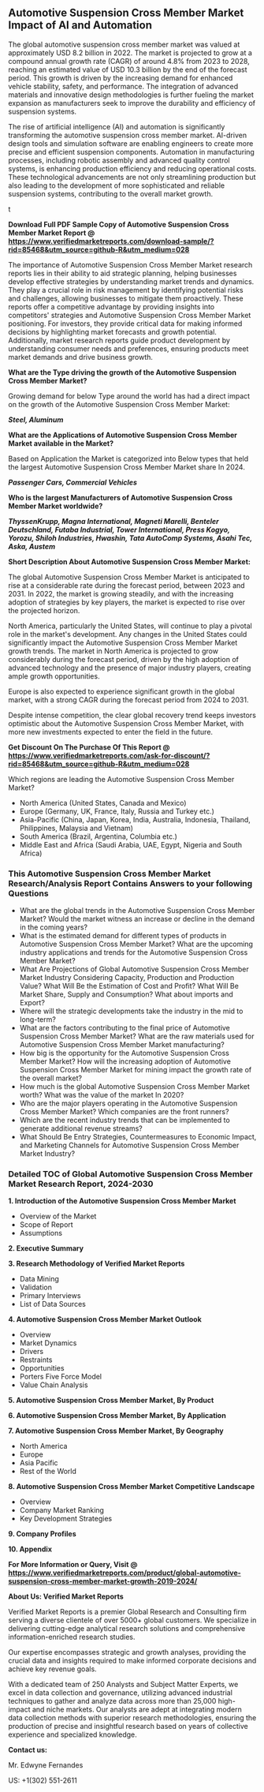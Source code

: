 <h2>Automotive Suspension Cross Member Market Impact of AI and Automation</h2><p>The global automotive suspension cross member market was valued at approximately USD 8.2 billion in 2022. The market is projected to grow at a compound annual growth rate (CAGR) of around 4.8% from 2023 to 2028, reaching an estimated value of USD 10.3 billion by the end of the forecast period. This growth is driven by the increasing demand for enhanced vehicle stability, safety, and performance. The integration of advanced materials and innovative design methodologies is further fueling the market expansion as manufacturers seek to improve the durability and efficiency of suspension systems.</p><p>The rise of artificial intelligence (AI) and automation is significantly transforming the automotive suspension cross member market. AI-driven design tools and simulation software are enabling engineers to create more precise and efficient suspension components. Automation in manufacturing processes, including robotic assembly and advanced quality control systems, is enhancing production efficiency and reducing operational costs. These technological advancements are not only streamlining production but also leading to the development of more sophisticated and reliable suspension systems, contributing to the overall market growth.</p>t</p><p id="" class=""><strong>Download Full PDF Sample Copy of Automotive Suspension Cross Member Market Report @ <a href="https://www.verifiedmarketreports.com/download-sample/?rid=85468&utm_source=github-R&utm_medium=028" target="_blank">https://www.verifiedmarketreports.com/download-sample/?rid=85468&utm_source=github-R&utm_medium=028</a></strong></p><p>The importance of&nbsp;Automotive Suspension Cross Member Market research reports lies in their ability to aid strategic planning, helping businesses develop effective strategies by understanding market trends and dynamics. They play a crucial role in risk management by identifying potential risks and challenges, allowing businesses to mitigate them proactively. These reports offer a competitive advantage by providing insights into competitors' strategies and Automotive Suspension Cross Member Market positioning. For investors, they provide critical data for making informed decisions by highlighting market forecasts and growth potential. Additionally, market research reports guide product development by understanding consumer needs and preferences, ensuring products meet market demands and drive business growth.</p><p><strong>What are the&nbsp;Type driving the growth of the Automotive Suspension Cross Member Market?</strong></p><p id="" class="">Growing demand for below Type around the world has had a direct impact on the growth of the Automotive Suspension Cross Member Market:</p><em><strong>Steel, Aluminum</strong></em></p><strong>What are the&nbsp;Applications&nbsp;of Automotive Suspension Cross Member Market available in the Market?</strong></p><p id="" class="">Based on Application the Market is categorized into Below types that held the largest Automotive Suspension Cross Member Market share In 2024.</p><em><strong>Passenger Cars, Commercial Vehicles</strong></em></p><strong>Who is the largest Manufacturers of Automotive Suspension Cross Member Market worldwide?</strong></p><p><em><strong>ThyssenKrupp, Magna International, Magneti Marelli, Benteler Deutschland, Futaba Industrial, Tower International, Press Kogyo, Yorozu, Shiloh Industries, Hwashin, Tata AutoComp Systems, Asahi Tec, Aska, Austem</strong></em></p><p id="" class=""><strong>Short Description About Automotive Suspension Cross Member Market:</strong></p><p>The global Automotive Suspension Cross Member Market is anticipated to rise at a considerable rate during the forecast period, between 2023 and 2031. In 2022, the market is growing steadily, and with the increasing adoption of strategies by key players, the market is expected to rise over the projected horizon.</p><p>North America, particularly the United States, will continue to play a pivotal role in the market's development. Any changes in the United States could significantly impact the Automotive Suspension Cross Member Market growth trends. The market in North America is projected to grow considerably during the forecast period, driven by the high adoption of advanced technology and the presence of major industry players, creating ample growth opportunities.</p><p>Europe is also expected to experience significant growth in the global market, with a strong CAGR during the forecast period from 2024 to 2031.</p><p>Despite intense competition, the clear global recovery trend keeps investors optimistic about the Automotive Suspension Cross Member Market, with more new investments expected to enter the field in the future.</p><p id="" class=""><strong>Get Discount On The Purchase Of This Report @ <a href="https://www.verifiedmarketreports.com/ask-for-discount/?rid=85468&utm_source=github-R&utm_medium=028" target="_blank">https://www.verifiedmarketreports.com/ask-for-discount/?rid=85468&utm_source=github-R&utm_medium=028</a></strong></p>Which regions are leading the Automotive Suspension Cross Member Market?</p><ul><li>North America (United States, Canada and Mexico)</li><li>Europe (Germany, UK, France, Italy, Russia and Turkey etc.)</li><li>Asia-Pacific (China, Japan, Korea, India, Australia, Indonesia, Thailand, Philippines, Malaysia and Vietnam)</li><li>South America (Brazil, Argentina, Columbia etc.)</li><li>Middle East and Africa (Saudi Arabia, UAE, Egypt, Nigeria and South Africa)</li></ul><h3 id="" class="">This Automotive Suspension Cross Member Market Research/Analysis Report Contains Answers to your following Questions</h3><ul><li>What are the global trends in the Automotive Suspension Cross Member Market? Would the market witness an increase or decline in the demand in the coming years?</li><li>What is the estimated demand for different types of products in Automotive Suspension Cross Member Market? What are the upcoming industry applications and trends for the Automotive Suspension Cross Member Market?</li><li>What Are Projections of Global Automotive Suspension Cross Member Market Industry Considering Capacity, Production and Production Value? What Will Be the Estimation of Cost and Profit? What Will Be Market Share, Supply and Consumption? What about imports and Export?</li><li>Where will the strategic developments take the industry in the mid to long-term?</li><li>What are the factors contributing to the final price of Automotive Suspension Cross Member Market? What are the raw materials used for Automotive Suspension Cross Member Market manufacturing?</li><li>How big is the opportunity for the Automotive Suspension Cross Member Market? How will the increasing adoption of Automotive Suspension Cross Member Market for mining impact the growth rate of the overall market?</li><li>How much is the global Automotive Suspension Cross Member Market worth? What was the value of the market In 2020?</li><li>Who are the major players operating in the Automotive Suspension Cross Member Market? Which companies are the front runners?</li><li>Which are the recent industry trends that can be implemented to generate additional revenue streams?</li><li>What Should Be Entry Strategies, Countermeasures to Economic Impact, and Marketing Channels for Automotive Suspension Cross Member Market Industry?</li></ul><h3 id="" class="">Detailed TOC of Global Automotive Suspension Cross Member Market Research Report, 2024-2030</h3><p id="" class=""><strong>1. Introduction of the Automotive Suspension Cross Member Market</strong></p><ul><li>Overview of the Market</li><li>Scope of Report</li><li>Assumptions</li></ul><p id="" class=""><strong>2. Executive Summary</strong></p><p id="" class=""><strong>3. Research Methodology of Verified Market Reports</strong></p><ul><li>Data Mining</li><li>Validation</li><li>Primary Interviews</li><li>List of Data Sources</li></ul><p id="" class=""><strong>4. Automotive Suspension Cross Member Market Outlook</strong></p><ul><li>Overview</li><li>Market Dynamics</li><li>Drivers</li><li>Restraints</li><li>Opportunities</li><li>Porters Five Force Model</li><li>Value Chain Analysis</li></ul><p id="" class=""><strong>5. Automotive Suspension Cross Member Market, By Product</strong></p><p id="" class=""><strong>6. Automotive Suspension Cross Member Market, By Application</strong></p><p id="" class=""><strong>7. Automotive Suspension Cross Member Market, By Geography</strong></p><ul><li>North America</li><li>Europe</li><li>Asia Pacific</li><li>Rest of the World</li></ul><p id="" class=""><strong>8. Automotive Suspension Cross Member Market Competitive Landscape</strong></p><ul><li>Overview</li><li>Company Market Ranking</li><li>Key Development Strategies</li></ul><p id="" class=""><strong>9. Company Profiles</strong></p><p id="" class=""><strong>10. Appendix</strong></p><p id="" class=""><strong>For More Information or Query, Visit @ <a href="https://www.verifiedmarketreports.com/product/global-automotive-suspension-cross-member-market-growth-2019-2024/" target="_blank">https://www.verifiedmarketreports.com/product/global-automotive-suspension-cross-member-market-growth-2019-2024/</a></strong></p><p id="" class=""><strong>About Us: Verified Market Reports</strong></p><p id="" class="">Verified Market Reports is a premier Global Research and Consulting firm serving a diverse clientele of over 5000+ global customers. We specialize in delivering cutting-edge analytical research solutions and comprehensive information-enriched research studies.</p><p id="" class="">Our expertise encompasses strategic and growth analyses, providing the crucial data and insights required to make informed corporate decisions and achieve key revenue goals.</p><p id="" class="">With a dedicated team of 250 Analysts and Subject Matter Experts, we excel in data collection and governance, utilizing advanced industrial techniques to gather and analyze data across more than 25,000 high-impact and niche markets. Our analysts are adept at integrating modern data collection methods with superior research methodologies, ensuring the production of precise and insightful research based on years of collective experience and specialized knowledge.</p><p id="" class=""><strong>Contact us:</strong></p><p id="" class="">Mr. Edwyne Fernandes</p><p id="" class="">US: +1(302) 551-2611</p>